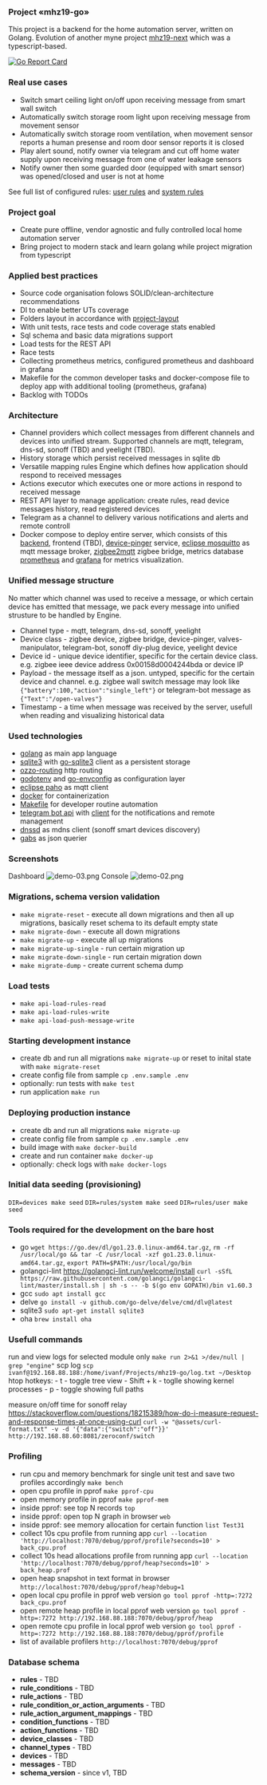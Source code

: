### Project «mhz19-go»

This project is a backend for the home automation server, written on Golang. Evolution of another myne project [mhz19-next](https://github.com/fedulovivan/mhz19-next) which was a typescript-based. 

[![Go Report Card](https://goreportcard.com/badge/github.com/fedulovivan/mhz19-go)](https://goreportcard.com/report/github.com/fedulovivan/mhz19-go)

### Real use cases

- Switch smart ceiling light on/off upon receiving message from smart wall switch
- Automatically switch storage room light upon receiving message from movement sensor
- Automatically switch storage room ventilation, when movement sensor reports a human presense and room door sensor reports it is closed
- Play alert sound, notify owner via telegram and cut off home water supply upon receiving message from one of water leakage sensors
- Notify owner then some guarded door (equipped with smart sensor) was opened/closed and user is not at home

See full list of configured rules: [user rules](https://github.com/fedulovivan/mhz19-go/tree/main/assets/rules/user) and [system rules](https://github.com/fedulovivan/mhz19-go/tree/main/assets/rules/system)

### Project goal

- Create pure offline, vendor agnostic and fully controlled local home automation server
- Bring project to modern stack and learn golang while project migration from typescript

### Applied best practices

- Source code organisation folows SOLID/clean-architecture recommendations
- DI to enable better UTs coverage
- Folders layout in accordance with [project-layout](https://github.com/golang-standards/project-layout)
- With unit tests, race tests and code coverage stats enabled
- Sql schema and basic data migrations support
- Load tests for the REST API
- Race tests
- Collecting prometheus metrics, configured prometheus and dashboard in grafana 
- Makefile for the common developer tasks and docker-compose file to deploy app with additional tooling (prometheus, grafana)
- Backlog with TODOs

### Architecture

- Channel providers which collect messages from different channels and devices into unified stream. Supported channels are mqtt, telegram, dns-sd, sonoff (TBD) and yeelight (TBD).
- History storage which persist received messages in sqlite db
- Versatile mapping rules Engine which defines how application should respond to received messages
- Actions executor which executes one or more actions in respond to received message
- REST API layer to manage application: create rules, read device messages history, read registered devices
- Telegram as a channel to delivery various notifications and alerts and remote controll
- Docker compose to deploy entire server, which consists of this [backend](https://github.com/fedulovivan/mhz19-go), frontend (TBD), [device-pinger](https://github.com/fedulovivan/device-pinger) service, [eclipse mosquitto](https://mosquitto.org/) as mqtt message broker, [zigbee2mqtt](https://www.zigbee2mqtt.io/) zigbee bridge, metrics database [prometheus](https://prometheus.io/) and [grafana](https://grafana.com/) for metrics visualization.

### Unified message structure

No matter which channel was used to receive a message, or which certain device has emitted that message, we pack every message into unified strusture to be handled by Engine.
- Channel type - mqtt, telegram, dns-sd, sonoff, yeelight
- Device class - zigbee device, zigbee bridge, device-pinger, valves-manipulator, telegram-bot, sonoff diy-plug device, yeelight device
- Device id - unique device identifier, specific for the certain device class. e.g. zigbee ieee device address 0x00158d0004244bda or device IP
- Payload - the message itself as a json. untyped, specific for the certain device and channel. e.g. zigbee wall switch message may look like `{"battery":100,"action":"single_left"}` or telegram-bot message as `{"Text":"/open-valves"}`
- Timestamp - a time when message was received by the server, usefull when reading and visualizing historical data

### Used technologies

- [golang](https://go.dev/) as main app language
- [sqlite3](https://www.sqlite.org/) with [go-sqlite3](github.com/mattn/go-sqlite3) client as a persistent storage
- [ozzo-routing](github.com/go-ozzo/ozzo-routing/v2) http routing
- [godotenv](github.com/joho/godotenv) and [go-envconfig](github.com/sethvargo/go-envconfig) as configuration layer
- [eclipse paho](github.com/eclipse/paho.mqtt.golang) as mqtt client
- [docker](https://www.docker.com/) for containerization
- [Makefile](./blob/main/Makefile) for developer routine automation
- [telegram bot api](https://core.telegram.org/bots/api) with [client](https://github.com/go-telegram-bot-api/telegram-bot-api) for the notifications and remote management
- [dnssd](https://github.com/brutella/dnssd) as mdns client (sonoff smart devices discovery)
- [gabs](https://github.com/Jeffail/gabs) as json querier

### Screenshots

Dashboard
![demo-03.png](assets/demo-03.png)
Console
![demo-02.png](assets/demo-02.png)

### Migrations, schema version validation

- `make migrate-reset` - execute all down migrations and then all up migrations, basically reset schema to its default empty state
- `make migrate-down` - execute all down migrations
- `make migrate-up` - execute all up migrations
- `make migrate-up-single` - run certain migration up
- `make migrate-down-single` - run certain migration down
- `make migrate-dump` - create current schema dump

### Load tests

- `make api-load-rules-read`
- `make api-load-rules-write`
- `make api-load-push-message-write`

### Starting development instance

- create db and run all migrations `make migrate-up` or reset to inital state with `make migrate-reset`
- create config file from sample `cp .env.sample .env`
- optionally: run tests with `make test`
- run application `make run`

### Deploying production instance

- create db and run all migrations `make migrate-up`
- create config file from sample `cp .env.sample .env`
- build image with `make docker-build`
- create and run container `make docker-up`
- optionally: check logs with `make docker-logs`

### Initial data seeding (provisioning)

`DIR=devices make seed`
`DIR=rules/system make seed`
`DIR=rules/user make seed`

### Tools required for the development on the bare host

- go `wget https://go.dev/dl/go1.23.0.linux-amd64.tar.gz`, `rm -rf /usr/local/go && tar -C /usr/local -xzf go1.23.0.linux-amd64.tar.gz`, `export PATH=$PATH:/usr/local/go/bin`
- golangci-lint https://golangci-lint.run/welcome/install `curl -sSfL https://raw.githubusercontent.com/golangci/golangci-lint/master/install.sh | sh -s -- -b $(go env GOPATH)/bin v1.60.3`
- gcc `sudo apt install gcc`
- delve `go install -v github.com/go-delve/delve/cmd/dlv@latest`
- sqlite3 `sudo apt-get install sqlite3`
- oha `brew install oha`

### Usefull commands

run and view logs for selected module only `make run 2>&1 >/dev/null | grep "engine"`
scp log `scp ivanf@192.168.88.188:/home/ivanf/Projects/mhz19-go/log.txt ~/Desktop`
htop hotkeys:
    - t - toggle tree view
    - Shift + k - toglle showing kernel processes
    - p - toggle showing full paths

measure on/off time for sonoff relay
https://stackoverflow.com/questions/18215389/how-do-i-measure-request-and-response-times-at-once-using-curl
`curl -w "@assets/curl-format.txt" -v -d '{"data":{"switch":"off"}}' http://192.168.88.60:8081/zeroconf/switch`

### Profiling

- run cpu and memory benchmark for single unit test and save two profiles accordingly
`make bench`
- open cpu profile in pprof
`make pprof-cpu`
- open memory profile in pprof
`make pprof-mem`
- inside pprof: see top N records
`top`
- inside pprof: open top N graph in browser
`web`
- inside pprof: see memory allocation for certain function
`list Test31`
- collect 10s cpu profile from running app
`curl --location 'http://localhost:7070/debug/pprof/profile?seconds=10' > back_cpu.prof`
- collect 10s head allocations profile from running app
`curl --location 'http://localhost:7070/debug/pprof/heap?seconds=10' > back_heap.prof`
- open heap snapshot in text format in browser
`http://localhost:7070/debug/pprof/heap?debug=1`
- open local cpu profile in pprof web version
`go tool pprof -http=:7272 back_cpu.prof`
- open remote heap profile in local pprof web version
`go tool pprof -http=:7272 http://192.168.88.188:7070/debug/pprof/heap`
- open remote cpu profile in local pprof web version
`go tool pprof -http=:7272 http://192.168.88.188:7070/debug/pprof/profile`
- list of available profilers
`http://localhost:7070/debug/pprof`

### Database schema

- **rules** - TBD
- **rule_conditions** - TBD
- **rule_actions** - TBD
- **rule_condition_or_action_arguments** - TBD
- **rule_action_argument_mappings** - TBD
- **condition_functions** - TBD
- **action_functions** - TBD
- **device_classes** - TBD
- **channel_types** - TBD
- **devices** - TBD
- **messages** - TBD
- **schema_version** - since v1, TBD